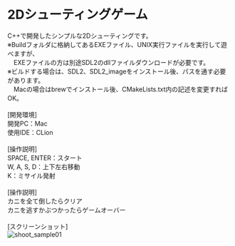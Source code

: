 # 2Dシューティングゲーム
C++で開発したシンプルな2Dシューティングです。
<br>
※Buildフォルダに格納してあるEXEファイル、UNIX実行ファイルを実行して遊べますが、
<br>
　EXEファイルの方は別途SDL2のdllファイルダウンロードが必要です。
<br>
※ビルドする場合は、SDL2、SDL2_imageをインストール後、パスを通す必要があります。
<br>
　Macの場合はbrewでインストール後、CMakeLists.txt内の記述を変更すればOK。
<br>
<br>
[開発環境]
<br>
開発PC：Mac
<br>
使用IDE：CLion
<br>
<br>
[操作説明]
<br>
SPACE, ENTER：スタート
<br>
W, A, S, D：上下左右移動
<br>
K：ミサイル発射
<br>
<br>
[操作説明]
<br>
カニを全て倒したらクリア
<br>
カニを逃すかぶつかったらゲームオーバー
<br>
<br>
[スクリーンショット]<br>
![shoot_sample01](https://user-images.githubusercontent.com/77447256/142758144-ef59d75a-754f-4d83-8188-44b2dabf1fa5.png)
